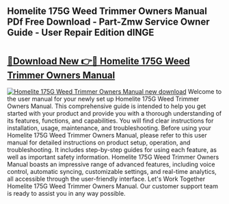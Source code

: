 ## Homelite 175G Weed Trimmer Owners Manual PDf Free Download - Part-Zmw Service Owner Guide - User Repair Edition dINGE

# <h2><a href="http://bc52941.oget.top/?id=Homelite+175G+Weed+Trimmer+Owners+Manual">🔗Download New 👉🔴 Homelite 175G Weed Trimmer Owners Manual</a></h2>

[![Homelite 175G Weed Trimmer Owners Manual new download](https://i.imgur.com/5g1atiW.png)](http://bc52941.oget.top/?id=Homelite+175G+Weed+Trimmer+Owners+Manual)
Welcome to the user manual for your newly set up Homelite 175G Weed Trimmer Owners Manual. This comprehensive guide is intended to help you get started with your product and provide you with a thorough understanding of its features, functions, and capabilities. You will find clear instructions for installation, usage, maintenance, and troubleshooting. Before using your Homelite 175G Weed Trimmer Owners Manual, please refer to this user manual for detailed instructions on product setup, operation, and troubleshooting. It includes step-by-step guides for using each feature, as well as important safety information. Homelite 175G Weed Trimmer Owners Manual boasts an impressive range of advanced features, including voice control, automatic syncing, customizable settings, and real-time analytics, all accessible through the user-friendly interface. Let's Work Together Homelite 175G Weed Trimmer Owners Manual. Our customer support team is ready to assist you in any way possible.
